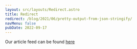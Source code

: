 ```yaml
---
layout: src/layouts/Redirect.astro
title: Redirect
redirect: /blog/2021/06/pretty-output-from-json-stringify/
navMenu: false
pubDate: 2022-09-17
---
```

<div>
Our article feed can be found <a href="/blog/2021/06/pretty-output-from-json-stringify/">here</a>
</div>
